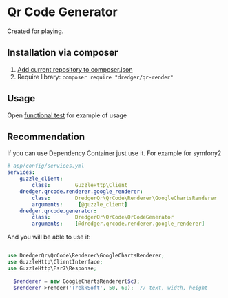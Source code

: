 Qr Code Generator
========================================

Created for playing.


Installation via composer
-------------

1. [Add current repository to composer.json](https://getcomposer.org/doc/05-repositories.md#vcs)
2. Require library: `composer require "dredger/qr-render"`


Usage
-------

Open [functional test](tests/Functional/RendererTest.php) for example of usage

Recommendation
-------------
If you can use Dependency Container  just use it. For example for symfony2
```yaml
# app/config/services.yml
services:
    guzzle_client: 
        class:        GuzzleHttp\Client
    dredger.qrcode.renderer.google_renderer:
        class:        DredgerQr\QrCode\Renderer\GoogleChartsRenderer
        arguments:     [@guzzle_client]
    dredger.qrcode.generator:
        class:        DredgerQr\QrCode\QrCodeGenerator
        arguments:    [@dredger.qrcode.renderer.google_renderer]
```

And you will be able to use it:  
```php

use DredgerQr\QrCode\Renderer\GoogleChartsRenderer;
use GuzzleHttp\ClientInterface;
use GuzzleHttp\Psr7\Response;
  
  $renderer = new GoogleChartsRenderer($c);
  $renderer->render('TrekkSoft', 50, 60);  // text, width, height
```
 


